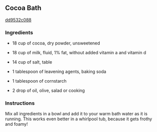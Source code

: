 ## Cocoa Bath

[dd9532c088](http://www.food.com/recipe/cocoa-bath-65334)

### Ingredients

 - 18 cup of cocoa, dry powder, unsweetened

 - 18 cup of milk, fluid, 1% fat, without added vitamin a and vitamin d

 - 14 cup of salt, table

 - 1 tablespoon of leavening agents, baking soda

 - 1 tablespoon of cornstarch

 - 2 drop of oil, olive, salad or cooking

### Instructions

Mix all ingredients in a bowl and add it to your warm bath water as it is running. This works even better in a whirlpool tub, because it gets frothy and foamy!